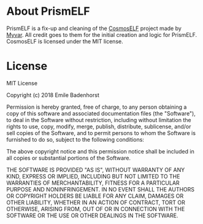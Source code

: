 ﻿# About PrismELF
PrismELF is a fix-up and cleaning of the [CosmosELF](https://github.com/Myvar/CosmosELF/) project made by [Myvar](https://github.com/Myvar). All credit goes to them for the initial creation and logic for PrismELF. CosmosELF is licensed under the MIT license.

# License
MIT License

Copyright (c) 2018 Emile Badenhorst

Permission is hereby granted, free of charge, to any person obtaining a copy
of this software and associated documentation files (the "Software"), to deal
in the Software without restriction, including without limitation the rights
to use, copy, modify, merge, publish, distribute, sublicense, and/or sell
copies of the Software, and to permit persons to whom the Software is
furnished to do so, subject to the following conditions:

The above copyright notice and this permission notice shall be included in all
copies or substantial portions of the Software.

THE SOFTWARE IS PROVIDED "AS IS", WITHOUT WARRANTY OF ANY KIND, EXPRESS OR
IMPLIED, INCLUDING BUT NOT LIMITED TO THE WARRANTIES OF MERCHANTABILITY,
FITNESS FOR A PARTICULAR PURPOSE AND NONINFRINGEMENT. IN NO EVENT SHALL THE
AUTHORS OR COPYRIGHT HOLDERS BE LIABLE FOR ANY CLAIM, DAMAGES OR OTHER
LIABILITY, WHETHER IN AN ACTION OF CONTRACT, TORT OR OTHERWISE, ARISING FROM,
OUT OF OR IN CONNECTION WITH THE SOFTWARE OR THE USE OR OTHER DEALINGS IN THE
SOFTWARE.